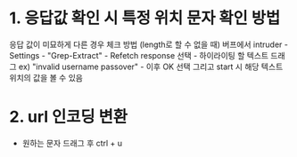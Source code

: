 
# 1. 응답값 확인 시 특정 위치 문자 확인 방법

응답 값이 미묘하게 다른 경우 체크 방법 (length로 할 수 없을 때)
버프에서 intruder - Settings - "Grep-Extract" - Refetch response 선택 - 하이라이팅 할 텍스트 드래그 ex) "invalid username passover" - 이후 OK 선택 그리고 start 시 해당 텍스트 위치의 값을 볼 수 있음

# 2. url 인코딩 변환

- 원하는 문자 드래그 후 ctrl + u 
